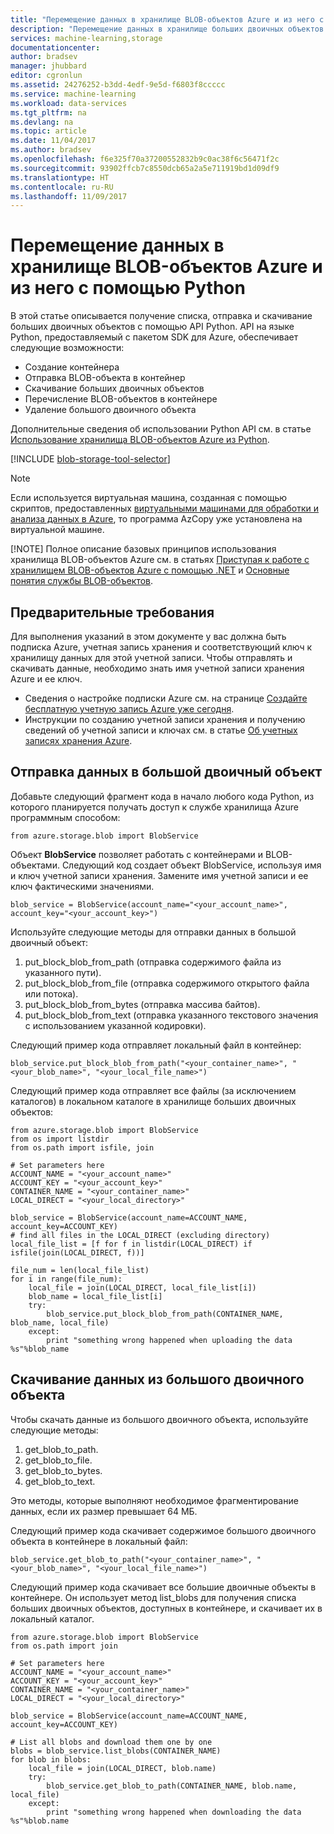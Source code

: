 ```yaml
---
title: "Перемещение данных в хранилище BLOB-объектов Azure и из него с помощью Python | Документация Майкрософт"
description: "Перемещение данных в хранилище больших двоичных объектов Azure и из него с помощью Python"
services: machine-learning,storage
documentationcenter: 
author: bradsev
manager: jhubbard
editor: cgronlun
ms.assetid: 24276252-b3dd-4edf-9e5d-f6803f8ccccc
ms.service: machine-learning
ms.workload: data-services
ms.tgt_pltfrm: na
ms.devlang: na
ms.topic: article
ms.date: 11/04/2017
ms.author: bradsev
ms.openlocfilehash: f6e325f70a37200552832b9c0ac38f6c56471f2c
ms.sourcegitcommit: 93902ffcb7c8550dcb65a2a5e711919bd1d09df9
ms.translationtype: HT
ms.contentlocale: ru-RU
ms.lasthandoff: 11/09/2017
---
```

# <a name="move-data-to-and-from-azure-blob-storage-using-python"></a>Перемещение данных в хранилище BLOB-объектов Azure и из него с помощью Python
В этой статье описывается получение списка, отправка и скачивание больших двоичных объектов с помощью API Python. API на языке Python, предоставляемый с пакетом SDK для Azure, обеспечивает следующие возможности:

* Создание контейнера
* Отправка BLOB-объекта в контейнер
* Скачивание больших двоичных объектов
* Перечисление BLOB-объектов в контейнере
* Удаление большого двоичного объекта

Дополнительные сведения об использовании Python API см. в статье [Использование хранилища BLOB-объектов Azure из Python](../../storage/blobs/storage-python-how-to-use-blob-storage.md).

[!INCLUDE [blob-storage-tool-selector](../../../includes/machine-learning-blob-storage-tool-selector.md)]

> [!NOTE]
> Если используется виртуальная машина, созданная с помощью скриптов, предоставленных [виртуальными машинами для обработки и анализа данных в Azure](virtual-machines.md), то программа AzCopy уже установлена на виртуальной машине.
> 
> [!NOTE]
> Полное описание базовых принципов использования хранилища BLOB-объектов Azure см. в статьях [Приступая к работе с хранилищем BLOB-объектов Azure с помощью .NET](../../storage/blobs/storage-dotnet-how-to-use-blobs.md) и [Основные понятия службы BLOB-объектов](https://msdn.microsoft.com/library/azure/dd179376.aspx).
> 
> 

## <a name="prerequisites"></a>Предварительные требования
Для выполнения указаний в этом документе у вас должна быть подписка Azure, учетная запись хранения и соответствующий ключ к хранилищу данных для этой учетной записи. Чтобы отправлять и скачивать данные, необходимо знать имя учетной записи хранения Azure и ее ключ.

* Сведения о настройке подписки Azure см. на странице [Создайте бесплатную учетную запись Azure уже сегодня](https://azure.microsoft.com/pricing/free-trial/).
* Инструкции по созданию учетной записи хранения и получению сведений об учетной записи и ключах см. в статье [Об учетных записях хранения Azure](../../storage/common/storage-create-storage-account.md).

## <a name="upload-data-to-blob"></a>Отправка данных в большой двоичный объект
Добавьте следующий фрагмент кода в начало любого кода Python, из которого планируется получать доступ к службе хранилища Azure программным способом:

    from azure.storage.blob import BlobService

Объект **BlobService** позволяет работать с контейнерами и BLOB-объектами. Следующий код создает объект BlobService, используя имя и ключ учетной записи хранения. Замените имя учетной записи и ее ключ фактическими значениями.

    blob_service = BlobService(account_name="<your_account_name>", account_key="<your_account_key>")

Используйте следующие методы для отправки данных в большой двоичный объект:

1. put\_block\_blob\_from\_path (отправка содержимого файла из указанного пути).
2. put\_block_blob\_from\_file (отправка содержимого открытого файла или потока).
3. put\_block\_blob\_from\_bytes (отправка массива байтов).
4. put\_block\_blob\_from\_text (отправка указанного текстового значения с использованием указанной кодировки).

Следующий пример кода отправляет локальный файл в контейнер:

    blob_service.put_block_blob_from_path("<your_container_name>", "<your_blob_name>", "<your_local_file_name>")

Следующий пример кода отправляет все файлы (за исключением каталогов) в локальном каталоге в хранилище больших двоичных объектов:

    from azure.storage.blob import BlobService
    from os import listdir
    from os.path import isfile, join

    # Set parameters here
    ACCOUNT_NAME = "<your_account_name>"
    ACCOUNT_KEY = "<your_account_key>"
    CONTAINER_NAME = "<your_container_name>"
    LOCAL_DIRECT = "<your_local_directory>"        

    blob_service = BlobService(account_name=ACCOUNT_NAME, account_key=ACCOUNT_KEY)
    # find all files in the LOCAL_DIRECT (excluding directory)
    local_file_list = [f for f in listdir(LOCAL_DIRECT) if isfile(join(LOCAL_DIRECT, f))]

    file_num = len(local_file_list)
    for i in range(file_num):
        local_file = join(LOCAL_DIRECT, local_file_list[i])
        blob_name = local_file_list[i]
        try:
            blob_service.put_block_blob_from_path(CONTAINER_NAME, blob_name, local_file)
        except:
            print "something wrong happened when uploading the data %s"%blob_name


## <a name="download-data-from-blob"></a>Скачивание данных из большого двоичного объекта
Чтобы скачать данные из большого двоичного объекта, используйте следующие методы:

1. get\_blob\_to\_path.
2. get\_blob\_to\_file.
3. get\_blob\_to\_bytes.
4. get\_blob\_to\_text.

Это методы, которые выполняют необходимое фрагментирование данных, если их размер превышает 64 МБ.

Следующий пример кода скачивает содержимое большого двоичного объекта в контейнере в локальный файл:

    blob_service.get_blob_to_path("<your_container_name>", "<your_blob_name>", "<your_local_file_name>")

Следующий пример кода скачивает все большие двоичные объекты в контейнере. Он использует метод list\_blobs для получения списка больших двоичных объектов, доступных в контейнере, и скачивает их в локальный каталог.

    from azure.storage.blob import BlobService
    from os.path import join

    # Set parameters here
    ACCOUNT_NAME = "<your_account_name>"
    ACCOUNT_KEY = "<your_account_key>"
    CONTAINER_NAME = "<your_container_name>"
    LOCAL_DIRECT = "<your_local_directory>"        

    blob_service = BlobService(account_name=ACCOUNT_NAME, account_key=ACCOUNT_KEY)

    # List all blobs and download them one by one
    blobs = blob_service.list_blobs(CONTAINER_NAME)
    for blob in blobs:
        local_file = join(LOCAL_DIRECT, blob.name)
        try:
            blob_service.get_blob_to_path(CONTAINER_NAME, blob.name, local_file)
        except:
            print "something wrong happened when downloading the data %s"%blob.name
